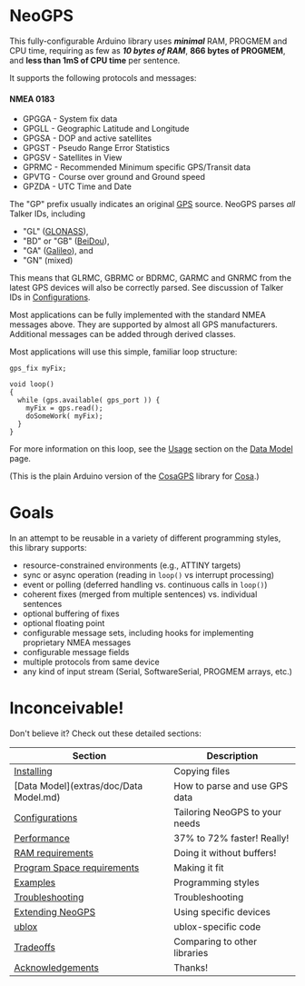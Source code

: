 NeoGPS
======

This fully-configurable Arduino library uses _**minimal**_ RAM, PROGMEM and CPU time, 
requiring as few as _**10 bytes of RAM**_, **866 bytes of PROGMEM**, and **less than 1mS of CPU time** per sentence.  

It supports the following protocols and messages:

#### NMEA 0183
* GPGGA - System fix data
* GPGLL - Geographic Latitude and Longitude
* GPGSA - DOP and active satellites
* GPGST - Pseudo Range Error Statistics
* GPGSV - Satellites in View
* GPRMC - Recommended Minimum specific GPS/Transit data
* GPVTG - Course over ground and Ground speed
* GPZDA - UTC Time and Date

The "GP" prefix usually indicates an original [GPS](https://en.wikipedia.org/wiki/Satellite_navigation#GPS) source.  NeoGPS parses *all* Talker IDs, including
  * "GL" ([GLONASS](https://en.wikipedia.org/wiki/Satellite_navigation#GLONASS)),
  * "BD" or "GB" ([BeiDou](https://en.wikipedia.org/wiki/Satellite_navigation#BeiDou)),
  * "GA" ([Galileo](https://en.wikipedia.org/wiki/Satellite_navigation#Galileo)), and
  * "GN" (mixed)

This means that GLRMC, GBRMC or BDRMC, GARMC and GNRMC from the latest GPS devices will also be correctly parsed.  See discussion of Talker IDs in [Configurations](extras/doc/Configurations.md#enabledisable-the-talker-id-and-manufacturer-id-processing).

Most applications can be fully implemented with the standard NMEA messages above.  They are supported by almost all GPS manufacturers.  Additional messages can be added through derived classes.

Most applications will use this simple, familiar loop structure:
```
gps_fix myFix;

void loop()
{
  while (gps.available( gps_port )) {
    myFix = gps.read();
    doSomeWork( myFix);
  }
}
```
For more information on this loop, see the [Usage](extras/doc/Data%20Model.md#usage) section on the [Data Model](extras/doc/Data%20Model.md) page.

(This is the plain Arduino version of the [CosaGPS](https://github.com/SlashDevin/CosaGPS) library for [Cosa](https://github.com/mikaelpatel/Cosa).)

Goals
======
In an attempt to be reusable in a variety of different programming styles, this library supports:
* resource-constrained environments (e.g., ATTINY targets)
* sync or async operation (reading in `loop()` vs interrupt processing)
* event or polling (deferred handling vs. continuous calls in `loop()`)
* coherent fixes (merged from multiple sentences) vs. individual sentences
* optional buffering of fixes
* optional floating point
* configurable message sets, including hooks for implementing proprietary NMEA messages
* configurable message fields
* multiple protocols from same device
* any kind of input stream (Serial, SoftwareSerial, PROGMEM arrays, etc.)

Inconceivable!
=============

Don't believe it?  Check out these detailed sections:

Section  |  Description
-------- |  ------------
[Installing](extras/doc/Installing.md) | Copying files
[Data Model](extras/doc/Data Model.md) | How to parse and use GPS data
[Configurations](extras/doc/Configurations.md) | Tailoring NeoGPS to your needs
[Performance](extras/doc/Performance.md) | 37% to 72% faster!  Really!
[RAM requirements](extras/doc/RAM.md) | Doing it without buffers!
[Program Space requirements](extras/doc/Program.md) | Making it fit
[Examples](extras/doc/Examples.md) | Programming styles
[Troubleshooting](extras/doc/Troubleshooting.md) | Troubleshooting
[Extending NeoGPS](extras/doc/Extending.md) | Using specific devices
[ublox](extras/doc/ublox.md) | ublox-specific code
[Tradeoffs](extras/doc/Tradeoffs.md) | Comparing to other libraries
[Acknowledgements](extras/doc/Acknowledgements.md) | Thanks!
